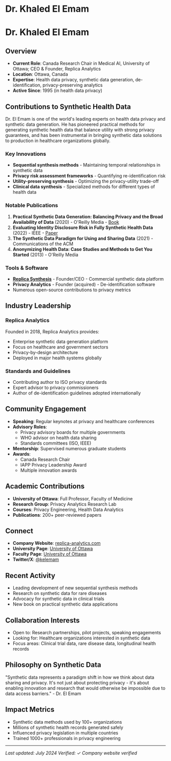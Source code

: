# Dr. Khaled El Emam

# Dr. Khaled El Emam

## Overview
- **Current Role**: Canada Research Chair in Medical AI, University of Ottawa; CEO & Founder, Replica Analytics
- **Location**: Ottawa, Canada
- **Expertise**: Health data privacy, synthetic data generation, de-identification, privacy-preserving analytics
- **Active Since**: 1995 (in health data privacy)

## Contributions to Synthetic Health Data

Dr. El Emam is one of the world's leading experts on health data privacy and synthetic data generation. He has pioneered practical methods for generating synthetic health data that balance utility with strong privacy guarantees, and has been instrumental in bringing synthetic data solutions to production in healthcare organizations globally.

### Key Innovations
- **Sequential synthesis methods** - Maintaining temporal relationships in synthetic data
- **Privacy risk assessment frameworks** - Quantifying re-identification risk
- **Utility-preserving synthesis** - Optimizing the privacy-utility trade-off
- **Clinical data synthesis** - Specialized methods for different types of health data

### Notable Publications
1. **Practical Synthetic Data Generation: Balancing Privacy and the Broad Availability of Data** (2020) - O'Reilly Media - [Book](https://www.oreilly.com/library/view/practical-synthetic-data/9781492072737/)
2. **Evaluating Identity Disclosure Risk in Fully Synthetic Health Data** (2022) - IEEE - [Paper](https://ieeexplore.ieee.org/document/9669023)
3. **The Synthetic Data Paradigm for Using and Sharing Data** (2021) - Communications of the ACM
4. **Anonymizing Health Data: Case Studies and Methods to Get You Started** (2013) - O'Reilly Media

### Tools & Software
- **[Replica Synthesis](https://replica-analytics.com/)** - Founder/CEO - Commercial synthetic data platform
- **Privacy Analytics** - Founder (acquired) - De-identification software
- Numerous open-source contributions to privacy metrics

## Industry Leadership

### Replica Analytics
Founded in 2018, Replica Analytics provides:
- Enterprise synthetic data generation platform
- Focus on healthcare and government sectors
- Privacy-by-design architecture
- Deployed in major health systems globally

### Standards and Guidelines
- Contributing author to ISO privacy standards
- Expert advisor to privacy commissioners
- Author of de-identification guidelines adopted internationally

## Community Engagement
- **Speaking**: Regular keynotes at privacy and healthcare conferences
- **Advisory Roles**: 
  - Privacy advisory boards for multiple governments
  - WHO advisor on health data sharing
  - Standards committees (ISO, IEEE)
- **Mentorship**: Supervised numerous graduate students
- **Awards**: 
  - Canada Research Chair
  - IAPP Privacy Leadership Award
  - Multiple innovation awards

## Academic Contributions
- **University of Ottawa**: Full Professor, Faculty of Medicine
- **Research Group**: Privacy Analytics Research Lab
- **Courses**: Privacy Engineering, Health Data Analytics
- **Publications**: 200+ peer-reviewed papers

## Connect
- **Company Website**: [replica-analytics.com](https://replica-analytics.com/)
- **University Page**: [University of Ottawa](https://www.uottawa.ca/)
- **Faculty Page**: [University of Ottawa](https://www.uottawa.ca/faculty-medicine/dr-khaled-el-emam)
- **Twitter/X**: [@kelemam](https://twitter.com/kelemam)

## Recent Activity
- Leading development of new sequential synthesis methods
- Research on synthetic data for rare diseases
- Advocacy for synthetic data in clinical trials
- New book on practical synthetic data applications

## Collaboration Interests
- Open to: Research partnerships, pilot projects, speaking engagements
- Looking for: Healthcare organizations interested in synthetic data
- Focus areas: Clinical trial data, rare disease data, longitudinal health records

## Philosophy on Synthetic Data

"Synthetic data represents a paradigm shift in how we think about data sharing and privacy. It's not just about protecting privacy - it's about enabling innovation and research that would otherwise be impossible due to data access barriers." - Dr. El Emam

## Impact Metrics
- Synthetic data methods used by 100+ organizations
- Millions of synthetic health records generated safely
- Influenced privacy legislation in multiple countries
- Trained 1000+ professionals in privacy engineering

---
*Last updated: July 2024*
*Verified: ✓ Company website verified*
